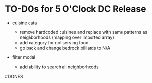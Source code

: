 # TO-DOs for 5 O'Clock DC Release

* cuisine data
    * remove hardcoded cuisines and replace with same patterns as neighborhoods (mapping over imported array)
    * add category for not serving food
    * go back and change bedrock billiards to N/A

* filter modal
    * add ability to search all neighborhoods


#DONES